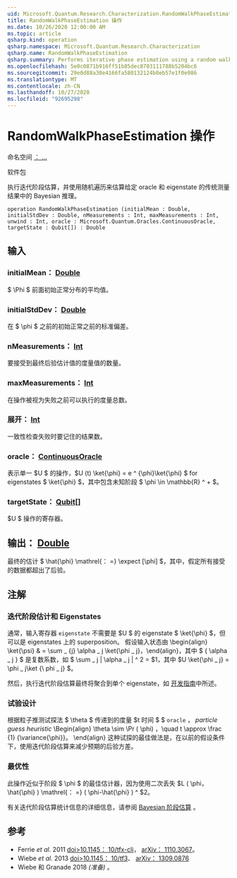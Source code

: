 ```yaml
---
uid: Microsoft.Quantum.Research.Characterization.RandomWalkPhaseEstimation
title: RandomWalkPhaseEstimation 操作
ms.date: 10/26/2020 12:00:00 AM
ms.topic: article
qsharp.kind: operation
qsharp.namespace: Microsoft.Quantum.Research.Characterization
qsharp.name: RandomWalkPhaseEstimation
qsharp.summary: Performs iterative phase estimation using a random walk to approximate Bayesian inference on the classical measurement results from a given oracle and eigenstate.
ms.openlocfilehash: 5e0c0871b916ff51b85dec8703111788b5204bc6
ms.sourcegitcommit: 29e0d88a30e4166fa580132124b0eb57e1f0e986
ms.translationtype: MT
ms.contentlocale: zh-CN
ms.lasthandoff: 10/27/2020
ms.locfileid: "92695298"
---
```

# <a name="randomwalkphaseestimation-operation"></a>RandomWalkPhaseEstimation 操作

命名空间 [： ...](xref:Microsoft.Quantum.Research.Characterization)

软件包 [](https://nuget.org/packages/)


执行迭代阶段估算，并使用随机遍历来估算给定 oracle 和 eigenstate 的传统测量结果中的 Bayesian 推理。

```qsharp
operation RandomWalkPhaseEstimation (initialMean : Double, initialStdDev : Double, nMeasurements : Int, maxMeasurements : Int, unwind : Int, oracle : Microsoft.Quantum.Oracles.ContinuousOracle, targetState : Qubit[]) : Double
```


## <a name="input"></a>输入

### <a name="initialmean--double"></a>initialMean： [Double](xref:microsoft.quantum.lang-ref.double)

$ \Phi $ 前面初始正常分布的平均值。


### <a name="initialstddev--double"></a>initialStdDev： [Double](xref:microsoft.quantum.lang-ref.double)

在 $ \phi $ 之前的初始正常之前的标准偏差。


### <a name="nmeasurements--int"></a>nMeasurements： [Int](xref:microsoft.quantum.lang-ref.int)

要接受到最终后验估计值的度量值的数量。


### <a name="maxmeasurements--int"></a>maxMeasurements： [Int](xref:microsoft.quantum.lang-ref.int)

在操作被视为失败之前可以执行的度量总数。


### <a name="unwind--int"></a>展开： [Int](xref:microsoft.quantum.lang-ref.int)

一致性检查失败时要记住的结果数。


### <a name="oracle--continuousoracle"></a>oracle： [ContinuousOracle](xref:Microsoft.Quantum.Oracles.ContinuousOracle)

表示单一 $U $ 的操作，$U (t) \ket{\phi} = e ^ {\phi}\ket{\phi} $ for eigenstates $ \ket{\phi} $，其中包含未知阶段 $ \phi \in \mathbb{R} ^ + $。


### <a name="targetstate--qubit"></a>targetState： [Qubit](xref:microsoft.quantum.lang-ref.qubit)[]

$U $ 操作的寄存器。



## <a name="output--double"></a>输出： [Double](xref:microsoft.quantum.lang-ref.double)

最终的估计 $ \hat{\phi} \mathrel{： =} \expect [\phi] $，其中，假定所有接受的数据都超出了后验。

## <a name="remarks"></a>注解

### <a name="iterative-phase-estimation-and-eigenstates"></a>迭代阶段估计和 Eigenstates

通常，输入寄存器 `eigenstate` 不需要是 $U $ 的 eigenstate $ \ket{\phi} $，但可以是 eigenstates 上的 superposition。 假设输入状态由 \begin{align} \ket{\psi} & = \sum \_ {j} \alpha \_ j \ket{\phi \_ j}，\end{align}，其中 $ \{ \alpha \_ j \} $ 是复数系数，如 $ \sum \_ j | \alpha \_ j | ^ 2 = $1，其中 $U \ket{\phi \_ j} = \phi \_ j\ket {\ phi \_ j} $。

然后，执行迭代阶段估算最终将聚合到单个 eigenstate，如 [开发指南](xref:microsoft.quantum.libraries.characterization#iterative-phase-estimation-without-eigenstates)中所述。

### <a name="experiment-design"></a>试验设计

根据粒子推测试探法 $ \theta $ 传递到的度量 $t 时间 $ $ `oracle` ， *particle guess heuristic* \Begin{align} \theta \sim \Pr ( \phi) ，\quad t \approx \frac {1} {\variance{\phi}}。
\end{align} 这种试探的最佳做法是，在以前的假设条件下，使用迭代阶段估算来减少预期的后验方差。

### <a name="optimality"></a>最优性

此操作近似于阶段 $ \phi $ 的最佳估计器，因为使用二次丢失 $L ( \phi，\hat{\phi} ) \mathrel{： =} ( \phi-\hat{\phi} ) ^ $2。

有关迭代阶段估算统计信息的详细信息，请参阅 [Bayesian 阶段估算](xref:microsoft.quantum.libraries.characterization#bayesian-phase-estimation) 。

## <a name="references"></a>参考

- Ferrie *et al.* 2011 [doi>10.1145： 10/tfx-cli](https://doi.org/10.1007/s11128-012-0407-6)， [arXiv： 1110.3067](https://arxiv.org/abs/1110.3067)。
- Wiebe *et al.* 2013 [doi>10.1145： 10/tf3](https://doi.org/10.1103/PhysRevLett.112.190501)、 [arXiv： 1309.0876](https://arxiv.org/abs/1309.0876)
- Wiebe 和 Granade 2018 *(准备)* 。